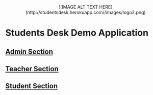 <center>
![IMAGE ALT TEXT HERE](http://studentsdesk.herokuapp.com//images/logo2.png) 
</center>

# Students Desk Demo Application

## [Admin Section](http://studentsdesk.herokuapp.com/admin)

## [Teacher Section](https://www.studentsdesk.heroku.com/teachers)

## [Student Section](http://studentsdesk.herokuapp.com/)
